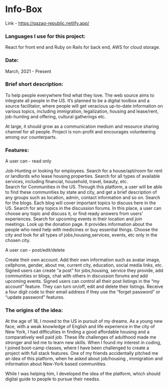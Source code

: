 # Info-Box<!-- omit in toc -->
Link - https://qazaq-republic.netlify.app/

### Languages I use for this project:   
 React for front end and Ruby on Rails for back end, AWS for cloud storage.

### Date:
March, 2021 - Present 

### Brief short description: 
To help people everywhere find what they love. The web source aims to integrate all people in the US. It’s planned to be a digital toolbox and a source facilitator, where people will get veracious up-to-date information on various topics, including immigration, legalization, housing and lease/rent, job-hunting and offering, cultural gatherings etc.

At large, it should grow as a communication medium and resource sharing channel for all people.
Project is non-profit and encourages volunteering among our counterparts.


### Features: 

A user can - read only 

Job-Hunting  or looking for employees.
Search for a house/apt/room for rent or landlords who  lease  housing properties.
Search for all types of available services, including financial, household, travel, beauty, etc.  
Search for Communities in the US. Through  this platform, a user will be able to find these communities by state and city, and get a brief description of any groups such as location, admin, contact information and so on. 
Search for the blogs. Each blog will cover important topics to discuss here in the US. 
Search for any topics in the discussion forums. In this place, a user can choose any topic and discuss it, or find ready answers from users’ experiences. 
Search for upcoming events in their location and join meetings. 
Look up the donation page. It provides information about the people who need help with medicines or buy essential things. 
Choose the city and look for all types of jobs,housing,services, events, etc only in the chosen city. 


A user can - post/edit/delete 

Create their own account. 
Add their own information such as avatar image, cellphone, gender, about me, current city, education, social media links, etc. 
Signed users can create “a post” for jobs,housing, service they provide, add communities or blogs, chat with others in discussion forums and add upcoming events. 
Signed users can control all their post listings in the “my account” feature. They can turn on/off, edit and delete their listings. 
Receive a four digit code to their email address if they use the “forget password” or “update password” features.  


### The origins of the  idea:  

At the age of 18, I moved to the US in pursuit of my dreams. As a young new face, with a weak knowledge of English and life experience in the city of New York, I had difficulties in finding a good affordable housing and a comparatively well paid job. These life challenges of adulthood made me stronger and led me to learn new skills. When I found my interest in coding, I joined boot-camp classes, where I have been challenged to create a project with full stack features. One of my friends accidentally pitched me an idea of this platform, when he asked about job/housing , immigration and information about New-York based communities.

While I was helping him, I developed the idea of the platform, which should digital guide to people to pursue their needss.







